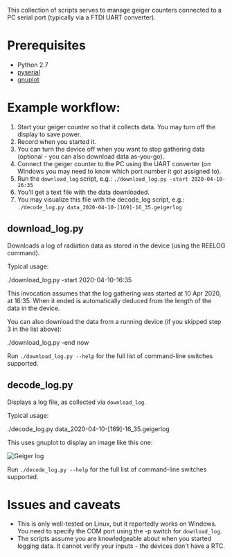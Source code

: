 This collection of scripts serves to manage geiger counters connected to a PC serial port (typically via a FTDI UART converter).

# Prerequisites

* Python 2.7
* [pyserial](https://pypi.org/project/pyserial/)
* [gnuplot](http://www.gnuplot.info/)

# Example workflow:

1. Start your geiger counter so that it collects data. You may turn off the display to save power.
2. Record when you started it.
3. You can turn the device off when you want to stop gathering data (optional - you can also download data as-you-go).
4. Connect the geiger counter to the PC using the UART converter (on Windows you may need to know which port number it got assigned to).
5. Run the `download_log` script, e.g.: `./download_log.py -start 2020-04-10-16:35`
6. You'll get a text file with the data downloaded.
7. You may visualize this file with the decode_log script, e.g.: `./decode_log.py data_2020-04-10-[169]-16_35.geigerlog`

## download_log.py

Downloads a log of radiation data as stored in the device (using the REELOG command).

Typical usage:

  ./download_log.py -start 2020-04-10-16:35

This invocation assumes that the log gathering was started at 10 Apr 2020, at 16:35. When it ended is automatically
deduced from the length of the data in the device.

You can also download the data from a running device (if you skipped step 3 in the list above):

  ./download_log.py -end now

Run `./download_log.py --help` for the full list of command-line switches supported.

## decode_log.py

Displays a log file, as collected via `download_log`.

Typical usage:

  ./decode_log.py data_2020-04-10-[169]-16_35.geigerlog


This uses gnuplot to display an image like this one:

  <img src="http://anrieff.net/abs/i/2020-04-10..2020-04-22.png" alt="Geiger log" />

Run `./decode_log.py --help` for the full list of command-line switches supported.

# Issues and caveats

* This is only well-tested on Linux, but it reportedly works on Windows. You need to specify the COM port using the -p switch for `download_log`.
* The scripts assume you are knowledgeable about when you started logging data. It cannot verify your inputs - the devices don't have a RTC.
